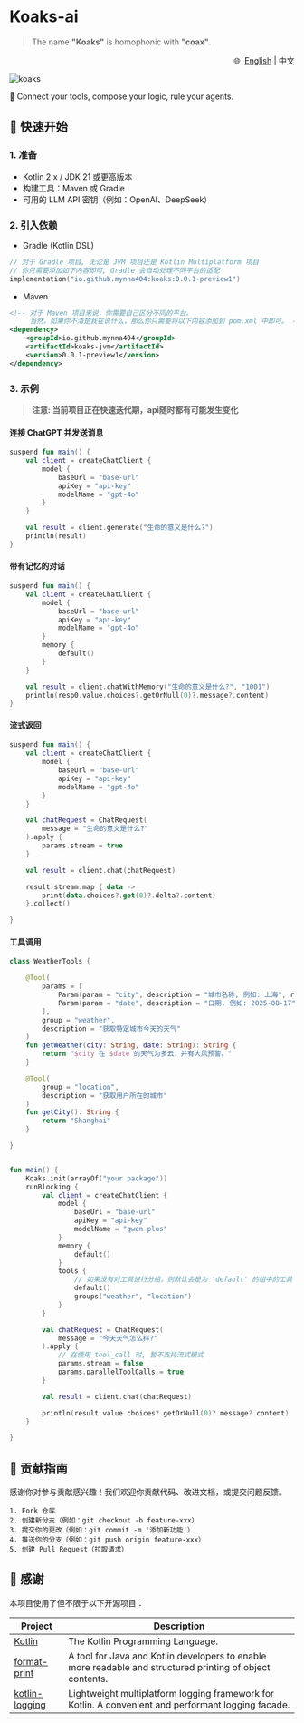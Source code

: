 # Koaks-ai  

> The name **"Koaks"** is homophonic with **"coax"**.  

<div align="right">
🌐 &nbsp<a href="/README.md">English</a> | 中文
</div>

![koaks](https://socialify.git.ci/koaks-ai/koaks/image?custom_description=Connect+your+tools%2C+compose+your+logic.&description=1&font=JetBrains+Mono&forks=1&issues=1&language=1&name=1&owner=1&pattern=Circuit+Board&pulls=1&stargazers=1&theme=Light)

🧩 Connect your tools, compose your logic, rule your agents.


## 🚀 快速开始

### 1. 准备

* Kotlin 2.x / JDK 21 或更高版本
* 构建工具：Maven 或 Gradle
* 可用的 LLM API 密钥（例如：OpenAI、DeepSeek）

### 2. 引入依赖

- Gradle (Kotlin DSL)  
```kotlin
// 对于 Gradle 项目, 无论是 JVM 项目还是 Kotlin Multiplatform 项目
// 你只需要添加如下内容即可, Gradle 会自动处理不同平台的适配
implementation("io.github.mynna404:koaks:0.0.1-preview1")
```

- Maven  
```xml
<!-- 对于 Maven 项目来说，你需要自己区分不同的平台。 
     当然，如果你不清楚我在说什么，那么你只需要将以下内容添加到 pom.xml 中即可。 -->
<dependency>
    <groupId>io.github.mynna404</groupId>
    <artifactId>koaks-jvm</artifactId>
    <version>0.0.1-preview1</version>
</dependency>
```

### 3. 示例

> **注意: 当前项目正在快速迭代期，api随时都有可能发生变化**

#### 连接 ChatGPT 并发送消息

```kotlin
suspend fun main() {
    val client = createChatClient {
        model {
            baseUrl = "base-url"
            apiKey = "api-key"
            modelName = "gpt-4o"
        }
    }

    val result = client.generate("生命的意义是什么?")
    println(result)
}
```

#### 带有记忆的对话
```kotlin
suspend fun main() {
    val client = createChatClient {
        model {
            baseUrl = "base-url"
            apiKey = "api-key"
            modelName = "gpt-4o"
        }
        memory {
            default()
        }
    }

    val result = client.chatWithMemory("生命的意义是什么?", "1001")
    println(resp0.value.choices?.getOrNull(0)?.message?.content)
}
```

#### 流式返回
```kotlin
suspend fun main() {
    val client = createChatClient {
        model {
            baseUrl = "base-url"
            apiKey = "api-key"
            modelName = "gpt-4o"
        }
    }

    val chatRequest = ChatRequest(
        message = "生命的意义是什么?"
    ).apply {
        params.stream = true
    }

    val result = client.chat(chatRequest)

    result.stream.map { data ->
        print(data.choices?.get(0)?.delta?.content)
    }.collect()

}
```

#### 工具调用
```kotlin
class WeatherTools {

    @Tool(
        params = [
            Param(param = "city", description = "城市名称, 例如: 上海", required = true),
            Param(param = "date", description = "日期, 例如: 2025-08-17", required = true)
        ],
        group = "weather",
        description = "获取特定城市今天的天气"
    )
    fun getWeather(city: String, date: String): String {
        return "$city 在 $date 的天气为多云，并有大风预警。"
    }

    @Tool(
        group = "location",
        description = "获取用户所在的城市"
    )
    fun getCity(): String {
        return "Shanghai"
    }

}


fun main() {
    Koaks.init(arrayOf("your package"))
    runBlocking {
        val client = createChatClient {
            model {
                baseUrl = "base-url"
                apiKey = "api-key"
                modelName = "qwen-plus"
            }
            memory {
                default()
            }
            tools {
                // 如果没有对工具进行分组，则默认会是为 'default' 的组中的工具
                default()
                groups("weather", "location")
            }
        }

        val chatRequest = ChatRequest(
            message = "今天天气怎么样?"
        ).apply {
            // 在使用 tool_call 时, 暂不支持流式模式
            params.stream = false
            params.parallelToolCalls = true
        }

        val result = client.chat(chatRequest)

        println(result.value.choices?.getOrNull(0)?.message?.content)
    }

}
```

## 🤝 贡献指南

感谢你对参与贡献感兴趣！我们欢迎你贡献代码、改进文档，或提交问题反馈。

	1. Fork 仓库
	2. 创建新分支（例如：git checkout -b feature-xxx）
	3. 提交你的更改（例如：git commit -m '添加新功能'）
	4. 推送你的分支（例如：git push origin feature-xxx）
	5. 创建 Pull Request（拉取请求）

## 💖 感谢
本项目使用了但不限于以下开源项目：

| Project | Description |
|---------|-------------|
| [Kotlin](https://github.com/JetBrains/kotlin) | The Kotlin Programming Language. |
| [format-print](https://github.com/mynna404/format-print) | A tool for Java and Kotlin developers to enable more readable and structured printing of object contents. |
| [kotlin-logging](https://github.com/oshai/kotlin-logging) | Lightweight multiplatform logging framework for Kotlin. A convenient and performant logging facade. |

